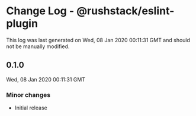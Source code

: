 # Change Log - @rushstack/eslint-plugin

This log was last generated on Wed, 08 Jan 2020 00:11:31 GMT and should not be manually modified.

## 0.1.0
Wed, 08 Jan 2020 00:11:31 GMT

### Minor changes

- Initial release

